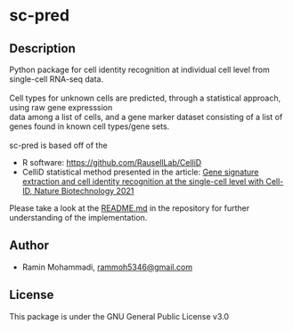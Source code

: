 # sc-pred

## Description
Python package for cell identity recognition at individual cell level from single-cell RNA-seq data.<br/><br/>
Cell types for unknown cells are predicted, through a statistical approach, using raw gene expresssion <br/>
data among a list of cells, and a gene marker dataset consisting of a list of genes found in known cell types/gene sets.<br/><br/>
sc-pred is based off of the
- R software: https://github.com/RausellLab/CelliD
- CelliD statistical method presented in the article: <a href="https://www.nature.com/articles/s41587-021-00896-6.epdf?sharing_token=cb8TdGrz0o3PXjXn_wZGCdRgN0jAjWel9jnR3ZoTv0Oa3WzvJLtg4J6wv_eRGblv7pCmV-VB-3abW6uWDvAeOER7rbNPidd1IsRjFITIK8SJ_d0RrfACjtlZFkN4l3DDZLXWnaDW2XZDF1uZ-2DWCHQNkva9vqKjz708F5zU2FU%3D">Gene signature extraction and cell identity recognition at the single-cell level with Cell-ID, Nature Biotechnology 2021</a>

Please take a look at the <a href="https://github.com/RockLee117/sc-pred">README.md</a> in the repository for further understanding of the implementation.

## Author
- Ramin Mohammadi, rammoh5346@gmail.com

## License

This package is under the GNU General Public License v3.0